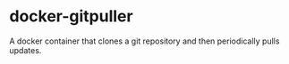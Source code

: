 # docker-gitpuller
A docker container that clones a git repository and then periodically pulls updates.
